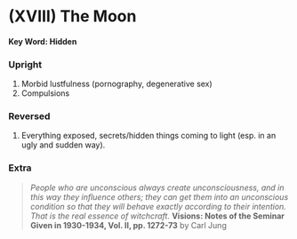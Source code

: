 # (XVIII) The Moon

#### Key Word: Hidden


### Upright

1) Morbid lustfulness (pornography, degenerative sex)
2) Compulsions


### Reversed

1) Everything exposed, secrets/hidden things coming to light (esp. in an ugly and sudden way).


### Extra

>*People who are unconscious always create unconsciousness, and in this way they influence others; they can get them into an unconscious condition so that they will behave exactly according to their intention. That is the real essence of witchcraft.* **Visions: Notes of the Seminar Given in 1930-1934, Vol. II, pp. 1272-73** by Carl Jung